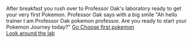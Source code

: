 After breakfast you rush over to Professor Oak's laboratory ready to get your very first Pokemon. Professor Oak says with a big smile "Ah hello trainer I am Professor Oak pokemon professor. Are you ready to start your Pokemon Journey today?"
[Go Choose first pokemon](../ProfessorOak/PickPokemon.md)  
[Look around the lab](../DirectionChoice/LookAroundLab.md)